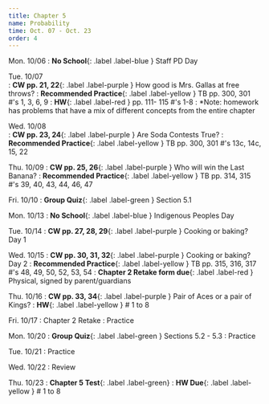 ```yaml
---
title: Chapter 5
name: Probability
time: Oct. 07 - Oct. 23
order: 4
---
```


<!-- : **Standard 2.1**{: .label .label-yellow }
: **CW pp. 3, 4**{: .label .label-purple }
: **Group Quiz**{: .label .label-green } Section 2.1
: **Test Retake**{: .label .label-red} Chapter 4 Retake
: **No School**{: .label } Staff PD Day
: Practice
: **Chapter 2 Test**{: .label .label-green }
: **Chapter 2 Retake on Wed, 10/18**{: .label .label-red } -->

Mon. 10/06
: **No School**{: .label .label-blue } Staff PD Day

Tue. 10/07	
: **CW pp. 21, 22**{: .label .label-purple } How good is Mrs. Gallas at free throws?
: **Recommended Practice**{: .label .label-yellow } TB pp. 300, 301 #'s 1, 3, 6, 9
: **HW**{: .label .label-red } pp. 111- 115 #'s 1-8 
: *Note: homework has problems that have a mix of different concepts from the entire chapter

Wed. 10/08	
: **CW pp. 23, 24**{: .label .label-purple } Are Soda Contests True?
: **Recommended Practice**{: .label .label-yellow } TB pp. 300, 301 #'s 13c, 14c, 15, 22

Thu. 10/09
: **CW pp. 25, 26**{: .label .label-purple } Who will win the Last Banana?
: **Recommended Practice**{: .label .label-yellow } TB pp. 314, 315 #'s 39, 40, 43, 44, 46, 47

Fri. 10/10
: **Group Quiz**{: .label .label-green } Section 5.1


Mon. 10/13
: **No School**{: .label .label-blue } Indigenous Peoples Day

Tue. 10/14
: **CW pp. 27, 28, 29**{: .label .label-purple } Cooking or baking? Day 1

Wed. 10/15
: **CW pp. 30, 31, 32**{: .label .label-purple } Cooking or baking? Day 2 
: **Recommended Practice**{: .label .label-yellow } TB pp. 315, 316, 317 #'s 48, 49, 50, 52, 53, 54
: **Chapter 2 Retake form due**{: .label .label-red } Physical, signed by parent/guardians

Thu. 10/16
: **CW pp. 33, 34**{: .label .label-purple } Pair of Aces or a pair of Kings?
: **HW**{: .label .label-yellow } # 1 to 8

Fri. 10/17
: Chapter 2 Retake
: Practice

Mon. 10/20
: **Group Quiz**{: .label .label-green } Sections 5.2 - 5.3
: Practice

Tue. 10/21
: Practice

Wed. 10/22
: Review

Thu. 10/23
: **Chapter 5 Test**{: .label .label-green}
: **HW Due**{: .label .label-yellow } # 1 to 8